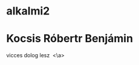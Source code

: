 # alkalmi2
<h1> Kocsis Róbertr  Benjámin </h1>
<href="https://youtu.be/dQw4w9WgXcQ">vicces dolog lesz
<img https://www.google.com/search?q=trollface&rlz=1C1GCEU_huHU972HU972&source=lnms&tbm=isch&sa=X&ved=2ahUKEwjdyY_au7rzAhUPgf0HHVdIBjQQ_AUoAXoECAEQAw&biw=1536&bih=754&dpr=1.25#imgrc=XXYJjcpIM16s7M>
<\a>
